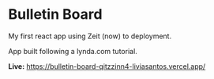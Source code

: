 # Bulletin Board

My first react app using Zeit (now) to deployment.

App built following a lynda.com tutorial.

**Live:** https://bulletin-board-qitzzinn4-liviasantos.vercel.app/

